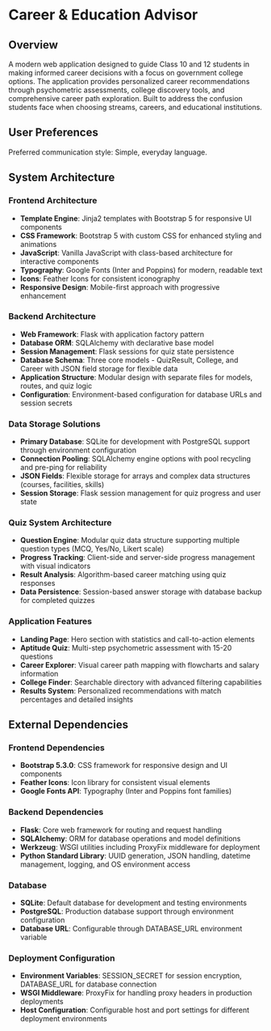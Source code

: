 # Career & Education Advisor

## Overview

A modern web application designed to guide Class 10 and 12 students in making informed career decisions with a focus on government college options. The application provides personalized career recommendations through psychometric assessments, college discovery tools, and comprehensive career path exploration. Built to address the confusion students face when choosing streams, careers, and educational institutions.

## User Preferences

Preferred communication style: Simple, everyday language.

## System Architecture

### Frontend Architecture
- **Template Engine**: Jinja2 templates with Bootstrap 5 for responsive UI components
- **CSS Framework**: Bootstrap 5 with custom CSS for enhanced styling and animations
- **JavaScript**: Vanilla JavaScript with class-based architecture for interactive components
- **Typography**: Google Fonts (Inter and Poppins) for modern, readable text
- **Icons**: Feather Icons for consistent iconography
- **Responsive Design**: Mobile-first approach with progressive enhancement

### Backend Architecture
- **Web Framework**: Flask with application factory pattern
- **Database ORM**: SQLAlchemy with declarative base model
- **Session Management**: Flask sessions for quiz state persistence
- **Database Schema**: Three core models - QuizResult, College, and Career with JSON field storage for flexible data
- **Application Structure**: Modular design with separate files for models, routes, and quiz logic
- **Configuration**: Environment-based configuration for database URLs and session secrets

### Data Storage Solutions
- **Primary Database**: SQLite for development with PostgreSQL support through environment configuration
- **Connection Pooling**: SQLAlchemy engine options with pool recycling and pre-ping for reliability
- **JSON Fields**: Flexible storage for arrays and complex data structures (courses, facilities, skills)
- **Session Storage**: Flask session management for quiz progress and user state

### Quiz System Architecture
- **Question Engine**: Modular quiz data structure supporting multiple question types (MCQ, Yes/No, Likert scale)
- **Progress Tracking**: Client-side and server-side progress management with visual indicators
- **Result Analysis**: Algorithm-based career matching using quiz responses
- **Data Persistence**: Session-based answer storage with database backup for completed quizzes

### Application Features
- **Landing Page**: Hero section with statistics and call-to-action elements
- **Aptitude Quiz**: Multi-step psychometric assessment with 15-20 questions
- **Career Explorer**: Visual career path mapping with flowcharts and salary information
- **College Finder**: Searchable directory with advanced filtering capabilities
- **Results System**: Personalized recommendations with match percentages and detailed insights

## External Dependencies

### Frontend Dependencies
- **Bootstrap 5.3.0**: CSS framework for responsive design and UI components
- **Feather Icons**: Icon library for consistent visual elements
- **Google Fonts API**: Typography (Inter and Poppins font families)

### Backend Dependencies
- **Flask**: Core web framework for routing and request handling
- **SQLAlchemy**: ORM for database operations and model definitions
- **Werkzeug**: WSGI utilities including ProxyFix middleware for deployment
- **Python Standard Library**: UUID generation, JSON handling, datetime management, logging, and OS environment access

### Database
- **SQLite**: Default database for development and testing environments
- **PostgreSQL**: Production database support through environment configuration
- **Database URL**: Configurable through DATABASE_URL environment variable

### Deployment Configuration
- **Environment Variables**: SESSION_SECRET for session encryption, DATABASE_URL for database connection
- **WSGI Middleware**: ProxyFix for handling proxy headers in production deployments
- **Host Configuration**: Configurable host and port settings for different deployment environments